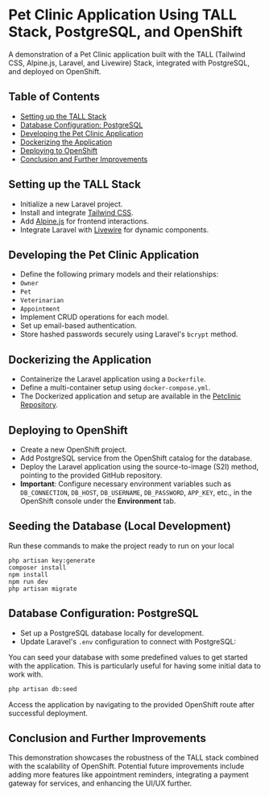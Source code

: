 # Pet Clinic Application Using TALL Stack, PostgreSQL, and OpenShift

A demonstration of a Pet Clinic application built with the TALL (Tailwind CSS, Alpine.js, Laravel, and Livewire) Stack, integrated with PostgreSQL, and deployed on OpenShift.

## Table of Contents

- [Setting up the TALL Stack](#setting-up-the-tall-stack)
- [Database Configuration: PostgreSQL](#database-configuration-postgresql)
- [Developing the Pet Clinic Application](#developing-the-pet-clinic-application)
- [Dockerizing the Application](#dockerizing-the-application)
- [Deploying to OpenShift](#deploying-to-openshift)
- [Conclusion and Further Improvements](#conclusion-and-further-improvements)

## Setting up the TALL Stack

- Initialize a new Laravel project.
- Install and integrate [Tailwind CSS](https://tailwindcss.com/).
- Add [Alpine.js](https://github.com/alpinejs/alpine) for frontend interactions.
- Integrate Laravel with [Livewire](https://laravel-livewire.com/) for dynamic components.



## Developing the Pet Clinic Application

- Define the following primary models and their relationships:
- `Owner`
- `Pet`
- `Veterinarian`
- `Appointment`
- Implement CRUD operations for each model.
- Set up email-based authentication.
- Store hashed passwords securely using Laravel's `bcrypt` method.

## Dockerizing the Application

- Containerize the Laravel application using a `Dockerfile`.
- Define a multi-container setup using `docker-compose.yml`.
- The Dockerized application and setup are available in the [Petclinic Repository](https://github.com/arashkp/Petclinic).

## Deploying to OpenShift

- Create a new OpenShift project.
- Add PostgreSQL service from the OpenShift catalog for the database.
- Deploy the Laravel application using the source-to-image (S2I) method, pointing to the provided GitHub repository.
- **Important**: Configure necessary environment variables such as `DB_CONNECTION`, `DB_HOST`, `DB_USERNAME`, `DB_PASSWORD`, `APP_KEY`, etc., in the OpenShift console under the **Environment** tab.

## Seeding the Database (Local Development)
Run these commands to make the project ready to run on your local
```
php artisan key:generate
composer install
npm install
npm run dev
php artisan migrate
```
## Database Configuration: PostgreSQL

- Set up a PostgreSQL database locally for development.
- Update Laravel's `.env` configuration to connect with PostgreSQL:

You can seed your database with some predefined values to get started with the application. This is particularly useful for having some initial data to work with.

```bash
php artisan db:seed
```

Access the application by navigating to the provided OpenShift route after successful deployment.

## Conclusion and Further Improvements

This demonstration showcases the robustness of the TALL stack combined with the scalability of OpenShift. Potential future improvements include adding more features like appointment reminders, integrating a payment gateway for services, and enhancing the UI/UX further.
